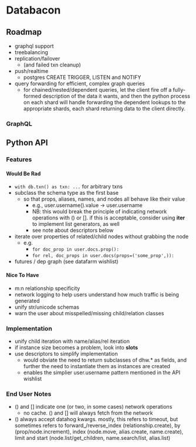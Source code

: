 # Databacon

## Roadmap

* graphql support
* treebalancing
* replication/failover
  * (and failed txn cleanup)
* push/realtime
  * postgres CREATE TRIGGER, LISTEN and NOTIFY
* query forwarding for efficient, complex graph queries
    * for chained/nested/dependent queries, let the client fire off a fully-formed description of the data it wants, and then the python process on each shard will handle forwarding the dependent lookups to the appropriate shards, each shard returning data to the client directly.

### GraphQL


## Python API

### Features

#### Would Be Rad

* `with db.txn() as txn: ...` for arbitrary txns
* subclass the schema type as the first base
  * so that props, aliases, names, and nodes all behave like their value
    * e.g., user.username().value -> user.username
    * NB: this would break the principle of indicating network operations
      with () or []. if this is acceptable, consider using __iter__
      to implement list generators, as well
    * see note about descriptors below
* iterate over properties of related/child nodes without grabbing the node
  * e.g.
    * `for doc_prop in user.docs.prop():`
    * `for rel, doc_props in user.docs(props=('some_prop',)):`
* futures / dep graph (see datafarm wishlist)


#### Nice To Have

* m:n relationship specificity
* network logging to help users understand how much traffic is being generated
* unify str/unicode schemas
* warn the user about misspelled/missing child/relation classes


### Implementation

* unify child iteration with name/alias/rel iteration
* if instance size becomes a problem, look into __slots__
* use descriptors to simplify implementation
    * would obviate the need to return subclasses of dhw.* as
    fields, and further the need to instantiate them as instances are created
    * enables the simplier user.username pattern mentioned in the API wishlist


### End User Notes

 - () and [] indicate one (or two, in some cases) network operations
   - no cache. () and [] will always fetch from the network
 - () always accept datahog kwargs. mostly, this refers to timeout,
   but sometimes refers to forward_/reverse_index (relationship.create),
   by (prop/node.increment), index (node.move, alias.create, name.create),
   limit and start (node.list/get_children, name.search/list, alias.list)
